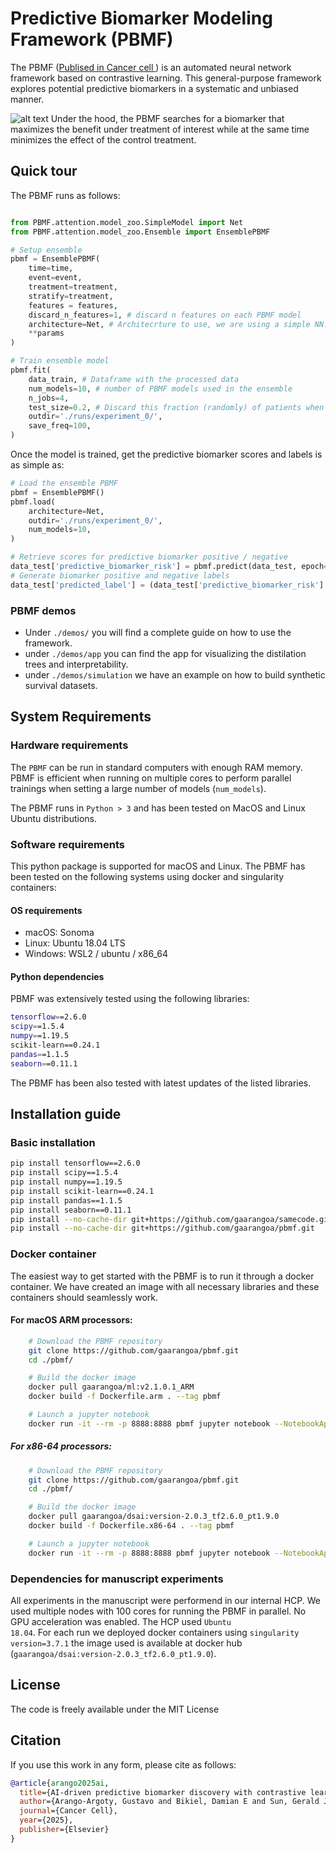# Predictive Biomarker Modeling Framework (PBMF) 
The PBMF (<a href="https://www.cell.com/cancer-cell/fulltext/S1535-6108(25)00130-8#fig1" open=blank_>Publised in Cancer cell </a>) is an automated neural network framework based on contrastive learning. This general-purpose framework explores potential predictive biomarkers in a systematic and unbiased manner.



![alt text](./track.gif) Under the hood, the PBMF searches for a biomarker that maximizes the benefit under treatment of interest while at the same time minimizes the effect of the control treatment.

## Quick tour
The PBMF runs as follows: 

```python

from PBMF.attention.model_zoo.SimpleModel import Net
from PBMF.attention.model_zoo.Ensemble import EnsemblePBMF

# Setup ensemble
pbmf = EnsemblePBMF(
    time=time, 
    event=event,
    treatment=treatment,
    stratify=treatment,
    features = features,
    discard_n_features=1, # discard n features on each PBMF model
    architecture=Net, # Architecrture to use, we are using a simple NN.
    **params
)

# Train ensemble model
pbmf.fit(
    data_train, # Dataframe with the processed data
    num_models=10, # number of PBMF models used in the ensemble
    n_jobs=4,
    test_size=0.2, # Discard this fraction (randomly) of patients when fiting a PBMF model
    outdir='./runs/experiment_0/',
    save_freq=100,
)

```

Once the model is trained, get the predictive biomarker scores and labels is as simple as:
```python
# Load the ensemble PBMF
pbmf = EnsemblePBMF()
pbmf.load(
    architecture=Net,
    outdir='./runs/experiment_0/',
    num_models=10,
)

# Retrieve scores for predictive biomarker positive / negative
data_test['predictive_biomarker_risk'] = pbmf.predict(data_test, epoch=500)
# Generate biomarker positive and negative labels
data_test['predicted_label'] = (data_test['predictive_biomarker_risk'] > 0.5).replace([False, True], ['B-', 'B+'])

```
### PBMF demos
* Under <code>./demos/</code> you will find a complete guide on how to use the framework. 
* under <code>./demos/app</code> you can find the app for visualizing the distilation trees and  interpretability. 
* under <code>./demos/simulation</code> we have an example on how to build synthetic survival datasets.

## System Requirements
### Hardware requirements
The <code>PBMF</code> can be run in standard computers with enough RAM memory. PBMF is efficient when running on multiple cores to perform parallel trainings when setting a large number of models (<code>num_models</code>). 

The PBMF runs in <code>Python > 3</code> and has been tested on MacOS and Linux Ubuntu distributions. 

### Software requirements
This python package is supported for macOS and Linux. The PBMF has been tested on the following systems using docker and singularity containers:

#### OS requirements
* macOS: Sonoma
* Linux: Ubuntu 18.04 LTS
* Windows: WSL2 / ubuntu / x86_64


#### Python dependencies
PBMF was extensively tested using the following libraries:

```bash
tensorflow==2.6.0
scipy==1.5.4
numpy==1.19.5
scikit-learn==0.24.1
pandas==1.1.5
seaborn==0.11.1
```

The PBMF has been also tested with latest updates of the listed libraries.

## Installation guide
### Basic installation
```bash
pip install tensorflow==2.6.0
pip install scipy==1.5.4
pip install numpy==1.19.5
pip install scikit-learn==0.24.1
pip install pandas==1.1.5
pip install seaborn==0.11.1 
pip install --no-cache-dir git+https://github.com/gaarangoa/samecode.git
pip install --no-cache-dir git+https://github.com/gaarangoa/pbmf.git
```

### Docker container
The easiest way to get started with the PBMF is to run it through a docker container. We have created an image with all necessary libraries and these containers should seamlessly work.

#### For macOS ARM processors:
```bash
    # Download the PBMF repository
    git clone https://github.com/gaarangoa/pbmf.git
    cd ./pbmf/

    # Build the docker image
    docker pull gaarangoa/ml:v2.1.0.1_ARM
    docker build -f Dockerfile.arm . --tag pbmf

    # Launch a jupyter notebook
    docker run -it --rm -p 8888:8888 pbmf jupyter notebook --NotebookApp.default_url=/lab/ --ip=0.0.0.0 --port=8888 --allow-root

```

##### For x86-64 processors:
```bash
    # Download the PBMF repository
    git clone https://github.com/gaarangoa/pbmf.git
    cd ./pbmf/

    # Build the docker image
    docker pull gaarangoa/dsai:version-2.0.3_tf2.6.0_pt1.9.0
    docker build -f Dockerfile.x86-64 . --tag pbmf

    # Launch a jupyter notebook
    docker run -it --rm -p 8888:8888 pbmf jupyter notebook --NotebookApp.default_url=/lab/ --ip=0.0.0.0 --port=8888 --allow-root
```

### Dependencies for manuscript experiments
All experiments in the manuscript were performend in our internal HCP. We used multiple nodes with 100 cores for running the PBMF in parallel. No GPU acceleration was enabled. The HCP used <code>Ubuntu 18.04</code>. For each run we deployed docker containers using <code>singularity version=3.7.1</code> the image used is available at docker hub (<code>gaarangoa/dsai:version-2.0.3_tf2.6.0_pt1.9.0</code>).


## License
The code is freely available under the MIT License

## Citation
If you use this work in any form, please cite as follows:
```bibtex
@article{arango2025ai,
  title={AI-driven predictive biomarker discovery with contrastive learning to improve clinical trial outcomes},
  author={Arango-Argoty, Gustavo and Bikiel, Damian E and Sun, Gerald J and Kipkogei, Elly and Smith, Kaitlin M and Pro, Sebastian Carrasco and Choe, Elizabeth Y and Jacob, Etai},
  journal={Cancer Cell},
  year={2025},
  publisher={Elsevier}
}
```
